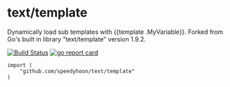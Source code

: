# text/template
Dynamically load sub templates with {{template .MyVariable}}. Forked from Go's built in library "text/template" version 1.9.2.

[![Build Status](https://travis-ci.org/speedyhoon/text.svg?branch=master)](https://travis-ci.org/speedyhoon/text)
[![go report card](https://goreportcard.com/badge/github.com/speedyhoon/text)](https://goreportcard.com/report/github.com/speedyhoon/text)

```
import (
	"github.com/speedyhoon/text/template"
)
```
